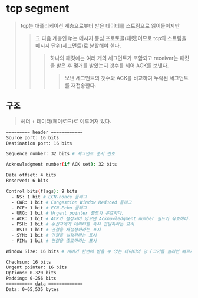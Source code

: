 # tcp segment

> tcp는 애플리케이션 계층으로부터 받은 데이터를 스트림으로 읽어들이지만
>
> > 그 다음 계층인 ip는 메시지 중심 프로토콜(패킷)이므로 tcp의 스트림을 메시지 단위(세그먼트)로 분할해야 한다.
> >
> > > 하나의 패킷에는 여러 개의 세그먼트가 포함되고 receiver는 패킷을 받은 후 몇개를 받았는지 갯수를 세어 ACK를 보낸다.
> > >
> > > > 보낸 세그먼트의 갯수와 ACK를 비교하여 누락된 세그먼트를 재전송한다.

## 구조

> 헤더 + 데이터(페이로드)로 이루어져 있다.

```sh
========= header ============
Source port: 16 bits
Destination port: 16 bits

Sequence number: 32 bits # 세그먼트 순서 번호

Acknowledgment number(if ACK set): 32 bits

Data offset: 4 bits
Reserved: 6 bits

Control bits(flags): 9 bits
  - NS: 1 bit # ECN-nonce 플래그
  - CWR: 1 bit # Congestion Window Reduced 플래그
  - ECE: 1 bit # ECN-Echo 플래그
  - URG: 1 bit # Urgent pointer 필드가 유효하다.
  - ACK: 1 bit # ACK가 설정되어 있으면 Acknowledgment number 필드가 유효하다.
  - PSH: 1 bit # 수신자에게 데이터를 즉시 전달하라는 표시
  - RST: 1 bit # 연결을 재설정하라는 표시
  - SYN: 1 bit # 연결을 설정하라는 표시
  - FIN: 1 bit # 연결을 종료하라는 표시

Window Size: 16 bits # 서버가 한번에 받을 수 있는 데이터의 양 (크기를 늘리면 빠르게 전송 가능)

Checksum: 16 bits
Urgent pointer: 16 bits
Options: 0-320 bits
Padding: 0-256 bits
========== data =============
Data: 0-65,535 bytes
```

